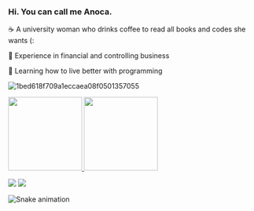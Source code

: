 ### Hi. You can call me Anoca.

☕ A university woman who drinks coffee to read all books and codes she wants (:

💸 Experience in financial and controlling business

🤎 Learning how to live better with programming

![1bed618f709a1eccaea08f0501357055](https://user-images.githubusercontent.com/108073716/176554504-f0e7dfd0-9d28-4a86-ae41-e605e1ffee2e.gif)

  <a href="https://github.com/anoca-cs">
   <img height="150em" src="https://github-readme-stats.vercel.app/api?username=anoca-cs&count_private=true&include_all_commits=true&show_icons=true&theme=gruvbox_light&hide_border=false&show_owner=true"/>
    <img height="150em" src="https://github-readme-stats.vercel.app/api/top-langs/?username=anoca-cs&theme=gruvbox_light&hide_border=false&&layout=compact"/>

 <a href="https://www.linkedin.com/in/cristina1911/" target="_blank"><img src="https://img.shields.io/badge/-LinkedIn-%23333?style=for-the-badge&logo=linkedin&logoColor=white" target="_blank"></a> 
  <a href="mailto:cristina1911@usp.br"><img src="https://img.shields.io/badge/-Gmail-%23333?style=for-the-badge&logo=gmail&logoColor=white" target="_blank"></a>
</div>

 ![Snake animation](https://github.com/anoca-cs/anoca-cs/blob/output/github-contribution-grid-snake.svg)

